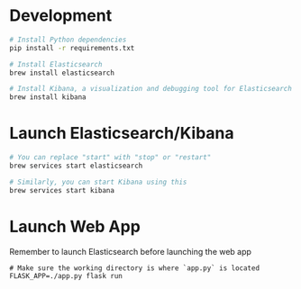 # Development

```sh
# Install Python dependencies
pip install -r requirements.txt

# Install Elasticsearch
brew install elasticsearch

# Install Kibana, a visualization and debugging tool for Elasticsearch
brew install kibana
```

# Launch Elasticsearch/Kibana

```sh
# You can replace "start" with "stop" or "restart"
brew services start elasticsearch

# Similarly, you can start Kibana using this
brew services start kibana
```

# Launch Web App

Remember to launch Elasticsearch before launching the web app

```
# Make sure the working directory is where `app.py` is located
FLASK_APP=./app.py flask run
```

